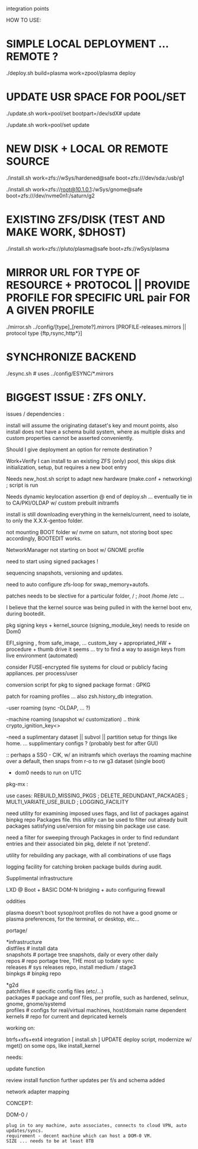 integration points

HOW TO USE:

  # SIMPLE LOCAL DEPLOYMENT ... REMOTE ?

  ./deploy.sh build=plasma work=zpool/plasma deploy

  # UPDATE USR SPACE FOR POOL/SET

  ./update.sh work=pool/set bootpart=/dev/sdX# update

  ./update.sh work=pool/set update

  # NEW DISK + LOCAL OR REMOTE SOURCE

  ./install.sh work=zfs://wSys/hardened@safe boot=zfs:///dev/sda:/usb/g1

  ./install.sh work=zfs://root@10.1.0.1:/wSys/gnome@safe boot=zfs:///dev/nvme0n1:/saturn/g2

  # EXISTING ZFS/DISK (TEST AND MAKE WORK, $DHOST)

  ./install.sh work=zfs://pluto/plasma@safe boot=zfs://wSys/plasma

  # MIRROR URL FOR TYPE OF RESOURCE + PROTOCOL || PROVIDE PROFILE FOR SPECIFIC URL pair FOR A GIVEN PROFILE

  ./mirror.sh ../config/[type]_[remote?].mirrors [PROFILE-releases.mirrors || protocol type {ftp,rsync,http*}]

  # SYNCHRONIZE BACKEND

  ./esync.sh            # uses ../config/ESYNC/*.mirrors

  # BIGGEST ISSUE : ZFS ONLY.

issues / dependencies :

  install will assume the originating dataset's key and mount points, also install does not have a schema build system, where as multiple disks and custom properties cannot be asserted conveniently. 

  Should I give deployment an option for remote destination ? 

  Work+Verify I can install to an existing ZFS (only) pool, this skips disk initialization, setup, but requires a new boot entry

  Needs new_host.sh script to adapt new hardware (make.conf + networking) ; script is run 

  Needs dynamic keylocation assertion @ end of deploy.sh ... eventually tie in to CA/PKI/OLDAP w/ custom prebuilt initramfs 

  install is still downloading everything in the kernels/current, need to isolate, to only the X.X.X-gentoo folder.

  not mounting BOOT folder w/ nvme on saturn, not storing boot spec accordingly, BOOTEDIT works.

  NetworkManager not starting on boot w/ GNOME profile

  need to start using signed packages !

  sequencing snapshots, versioning and updates.

  need to auto configure zfs-loop for swap_memory+autofs.

  patches needs to be slective for a particular folder, / ; /root /home /etc ...

  I believe that the kernel source was being pulled in with the kernel boot env, during bootedit.

  pkg signing keys + kernel_source (signing_module_key) needs to reside on Dom0

  EFI_signing , from safe_image, ... custom_key + appropriated_HW + procedure + thumb drive it seems ...
  try to find a way to assign keys from live environment (automated) 

  consider FUSE-encrypted file systems for cloud or publicly facing appliances. per process/user

  conversion script for pkg to signed package format : GPKG

  patch for roaming profiles ... also zsh.history_db integration.

  -user roaming (sync -OLDAP, ... ?)

  -machine roaming (snapshot w/ customization) .. think crypto_ignition_key<>

  -need a suplimentary dataset || subvol || partition setup for things like home. ... supplimentary configs ? (probably best for after GUI)

  :: perhaps a SSO - CIK, w/ an initramfs which overlays the roaming machine over a default, then snaps from r-o to rw g3 dataset (single boot)

 - dom0 needs to run on UTC

pkg-mx :

  use cases: REBUILD_MISSING_PKGS ; DELETE_REDUNDANT_PACKAGES ; MULTI_VARIATE_USE_BUILD ; LOGGING_FACILITY

  need utility for examining imposed uses flags, and list of packages against binpkg repo Packages file.
  this utility can be used to filter out already built packages satisfying use/version for missing bin package use case.

  need a filter for sweeping through Packages in order to find redundant entries and their associated bin pkg, delete if not 'pretend'.

  utility for rebuilding any package, with all combinations of use flags
    
  logging facility for catching broken package builds during audit.


Supplimental infrastructure

  LXD @ Boot + BASIC DOM-N bridging + auto configuring firewall

oddities

  plasma doesn't boot
  sysop/root profiles do not have a good gnome or plasma preferences, for the terminal, or desktop, etc...


portage/

  *infrastructure\
  distfiles       # install data\
  snapshots       # portage tree snapshots, daily or every other daily\
  repos           # repo portage tree, THE most up todate sync\
  releases        # sys releases repo, install medium / stage3\
  binpkgs         # binpkg repo
  
  *g2d\
  patchfiles      # specific config files (etc/...)\
  packages        # package and conf files, per profile, such as hardened, selinux, gnome, gnome/systemd\
  profiles        # configs for real/virtual machines, host/domain name dependent\
  kernels         # repo for current and depricated kernels


working on:

  btrfs+xfs+ext4 integration [ install.sh ]
  UPDATE deploy script, modernize w/ mget() on some ops, like install_kernel


needs:

  update function
  
  review install function
  further updates per f/s and schema added

  network adapter mapping


CONCEPT:

  DOM-0 / 

    plug in to any machine, auto associates, connects to cloud VPN, auto updates/syncs.
    requirement - decent machine which can host a DOM-0 VM. 
    SIZE ... needs to be at least 8TB

